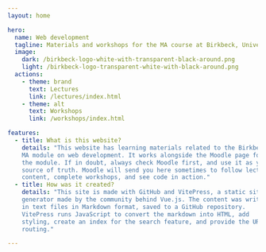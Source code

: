 ```yaml
---
layout: home

hero:
  name: Web development
  tagline: Materials and workshops for the MA course at Birkbeck, University of London
  image:
    dark: /birkbeck-logo-white-with-transparent-black-around.png
    light: /birkbeck-logo-transparent-white-with-black-around.png
  actions:
    - theme: brand
      text: Lectures
      link: /lectures/index.html
    - theme: alt
      text: Workshops
      link: /workshops/index.html

features:
  - title: What is this website?
    details: "This website has learning materials related to the Birkbeck
    MA module on web development. It works alongside the Moodle page for
    the module. If in doubt, always check Moodle first, and use it as your
    source of truth. Moodle will send you here sometimes to follow lecture
    content, complete workshops, and see code in action."
  - title: How was it created?
    details: "This site is made with GitHub and VitePress, a static site
    generator made by the community behind Vue.js. The content was written
    in text files in Markdown format, saved to a GitHub repository.
    VitePress runs JavaScript to convert the markdown into HTML, add
    styling, create an index for the search feature, and provide the URL
    routing."

---
```

